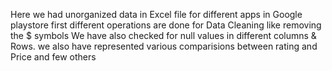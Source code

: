 Here we had unorganized data in Excel file for different apps in Google playstore first different operations are done for Data Cleaning like removing the $ symbols
We have also checked for null values in different columns & Rows.
we also have represented various comparisions between rating and Price and few others
